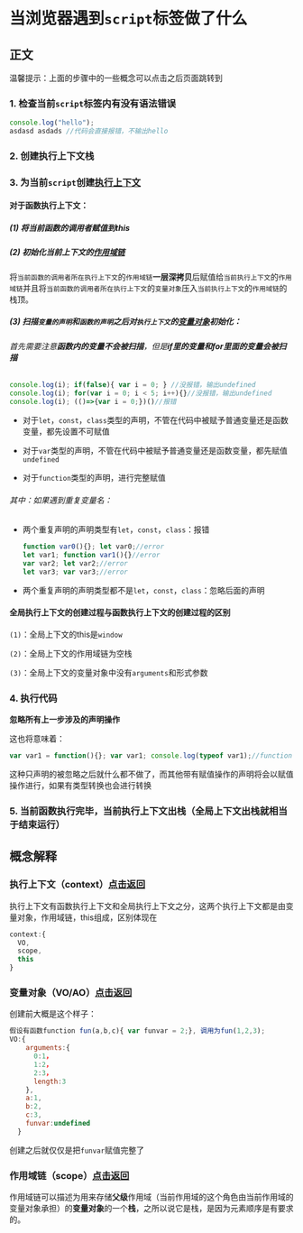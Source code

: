# 当浏览器遇到`script`标签做了什么

## 正文

温馨提示：上面的步骤中的一些概念可以点击之后页面跳转到

### 1. 检查当前`script`标签内有没有语法错误

   ```js
   console.log("hello");
   asdasd asdads //代码会直接报错，不输出hello
   ```
### 2. 创建执行上下文栈

### 3. 为当前`script`创建<a id="ret1" href="#context">执行上下文</a>

#### 对于函数执行上下文：

##### (1) 将当前函数的调用者赋值到this

##### (2) 初始化当前上下文的<a id="ret3" href="#scope">作用域链</a>

将`当前函数的调用者所在执行上下文`的`作用域链`**一层深拷贝**后赋值给`当前执行上下文`的`作用域链`并且将`当前函数的调用者所在执行上下文`的`变量对象`压入`当前执行上下文`的`作用域链`的栈顶。

##### (3) 扫描`变量的声明`和`函数的声明`之后对`执行上下文`的<a id="ret2" href="#vo">变量对象</a>初始化：

###### 首先需要注意**函数内的变量不会被扫描**，但是**if里的变量和for里面的变量会被扫描**

```js
console.log(i); if(false){ var i = 0; } //没报错，输出undefined
console.log(i); for(var i = 0; i < 5; i++){}//没报错，输出undefined
console.log(i); (()=>{var i = 0;})()//报错
```

- 对于`let`，`const`，`class`类型的声明，不管在代码中被赋予普通变量还是函数变量，都先设置不可赋值

- 对于`var`类型的声明，不管在代码中被赋予普通变量还是函数变量，都先赋值`undefined`

- 对于`function`类型的声明，进行完整赋值

###### 其中：如果遇到重复变量名：

- 两个重复声明的声明类型有`let`，`const`，`class`：报错

	```js
	function var0(){}; let var0;//error
	let var1; function var1(){}//error
	var var2; let var2;//error
	let var3; var var3;//error
	```

- 两个重复声明的声明类型都不是`let`，`const`，`class`：忽略后面的声明


#### 全局执行上下文的创建过程与函数执行上下文的创建过程的区别

   `(1)`：全局上下文的this是`window`

   `(2)`：全局上下文的作用域链为空栈

   `(3)`：全局上下文的变量对象中没有`arguments`和形式参数

### 4. 执行代码

**忽略所有上一步涉及的声明操作**

这也将意味着：

```js
var var1 = function(){}; var var1; console.log(typeof var1);//function
```

这种只声明的被忽略之后就什么都不做了，而其他带有赋值操作的声明将会以赋值操作进行，如果有类型转换也会进行转换

### 5. 当前函数执行完毕，当前执行上下文出栈（全局上下文出栈就相当于结束运行）





## 概念解释

### 执行上下文（context）<a id="context" href="#ret1">点击返回</a>

执行上下文有函数执行上下文和全局执行上下文之分，这两个执行上下文都是由变量对象，作用域链，this组成，区别体现在

```js
context:{
  VO,
  scope,
  this
}
```

### 变量对象（VO/AO）<a id="vo" href="#ret2">点击返回</a>

创建前大概是这个样子：

```js
假设有函数function fun(a,b,c){ var funvar = 2;}, 调用为fun(1,2,3);
VO:{
    arguments:{
      0:1，
      1:2，
      2:3，
      length:3
    },
    a:1,
    b:2,
    c:3,
    funvar:undefined
  }
```

创建之后就仅仅是把`funvar`赋值完整了

### 作用域链（scope）<a id="scope" href="#ret3">点击返回</a>

作用域链可以描述为用来存储**父级**作用域（当前作用域的这个角色由当前作用域的变量对象承担）的**变量对象**的一个**栈**，之所以说它是栈，是因为元素顺序是有要求的。

